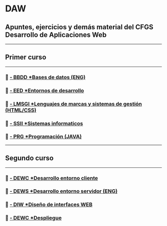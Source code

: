 # DAW
## Apuntes, ejercicios y demás material del CFGS Desarrollo de Aplicaciones Web
---------------------------------
## Primer curso
---------------------------------
### 📁 [- BBDD *Bases de datos (ENG) ](/PRIMERO/01_DATABASES)
### 📁 [- EED *Entornos de desarrollo ](/PRIMERO/02_E_DESARROLLO)
### 📁 [- LMSGI *Lenguajes de marcas y sistemas de gestión (HTML/CSS) ](/PRIMERO/03_MARCAS)
### 📁 [- SSII *Sistemas informaticos ](/PRIMERO/04_SISTEMAS_INFORMATICOS)
### 📁 [- PRG *Programación (JAVA) ](/PRIMERO/05_PROGRAMACION)
---------------------------------
## Segundo curso
---------------------------------
### 📁 [- DEWC *Desarrollo entorno cliente ](/SEGUNDO/06_DESARROLLO_CLIENTE)
### 📁 [- DEWS *Desarrollo entorno servidor (ENG)](/SEGUNDO/07_DESARROLLO_SERVIDOR)
### 📁 [- DIW *Diseño de interfaces WEB ](/SEGUNDO/08_INTERFACES)
### 📁 [- DEWC *Despliegue ](/SEGUNDO/09_DESPLIEGUE)
